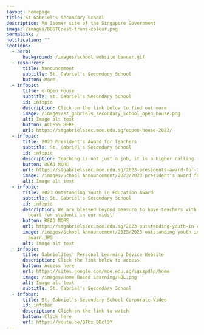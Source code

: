```yaml
---
layout: homepage
title: St Gabriel's Secondary School
description: An Isomer site of the Singapore Government
image: /images/BOSTCrest-trans-colour.png
permalink: /
notification: ""
sections:
  - hero:
      background: /images/school website banner.gif
  - resources:
      title: Announcement
      subtitle: St. Gabriel's Secondary School
      button: More
  - infopic:
      title: e-Open House
      subtitle: st. Gabriel's Secondary School
      id: infopic
      description: Click on the link below to find out more
      image: /images/st_gabriels_secondary_school_open_house.png
      alt: Image alt text
      button: ACCESS HERE
      url: https://stgabrielssec.moe.edu.sg/eopen-house-2023/
  - infopic:
      title: 2023 President's Award for Teachers
      subtitle: St. Gabriel's Secondary School
      id: infopic
      description: Teaching is not just a job, it is a higher calling.
      button: READ MORE
      url: https://stgabrielssec.moe.edu.sg/2023-presidents-award-for-teachers/
      image: /images/School Announcement/2023/2023 president's award for teachers.JPG
      alt: Image alt text
  - infopic:
      title: 2023 Outstanding Youth in Education Award
      subtitle: St. Gabriel's Secondary School
      id: infopic
      description: We are blessed beyond measure to have teachers with an amazing
        heart for students in our midst!
      button: READ MORE
      url: https://stgabrielssec.moe.edu.sg/2023-outstanding-youth-in-education-award/
      image: /images/School Announcement/2023/2023 outstanding youth in education
        award.JPG
      alt: Image alt text
  - infopic:
      title: Gabrielites' Personal Learning Device Website
      description: Click the link below to access
      button: Access here
      url: https://sites.google.com/moe.edu.sg/sgsspdlp/home
      image: /images/Home Based Learning/HBL.png
      alt: Image alt text
      subtitle: St. Gabriel's Secondary School
  - infobar:
      title: St. Gabriel's Secondary School Corporate Video
      id: infobar
      description: Click on the link to watch
      button: Click here
      url: https://youtu.be/QTbx_8Dcl3Y
---
```

